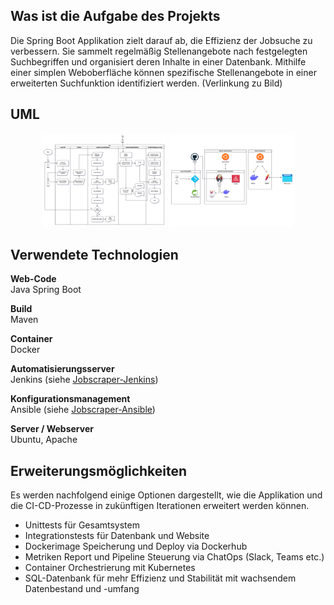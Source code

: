 ## Was ist die Aufgabe des Projekts
Die Spring Boot Applikation zielt darauf ab, die Effizienz der Jobsuche zu verbessern. Sie sammelt regelmäßig Stellenangebote nach
festgelegten Suchbegriffen und organisiert deren Inhalte in einer Datenbank. Mithilfe einer simplen Weboberfläche können spezifische
Stellenangebote in einer erweiterten Suchfunktion identifiziert werden. (Verlinkung zu Bild)

## UML
<p align="center">
  <a href="diagrams/CI-CD-Flowchart.png"><img src="diagrams/CI-CD-Flowchart.png" alt="CI-CD-Flowchart.png" height="150" width="200"></a>
  <a href="diagrams/System-architecture.png"><img src="diagrams/System-architecture.png" alt="diagrams/System-architecture.png" height="150" width="200"></a>
</p>

## Verwendete Technologien
**Web-Code**<br>
Java Spring Boot

**Build**<br>
Maven

**Container**<br>
Docker

**Automatisierungsserver**<br>
Jenkins (siehe <a href="https://github.com/lb-bewerbung/jobscraper-jenkins">Jobscraper-Jenkins</a>)

**Konfigurationsmanagement**<br>
Ansible (siehe <a href="https://github.com/lb-bewerbung/jobscraper-ansible">Jobscraper-Ansible</a>)

**Server / Webserver**<br>
Ubuntu, Apache

## Erweiterungsmöglichkeiten
Es werden nachfolgend einige Optionen dargestellt, wie die Applikation und die CI-CD-Prozesse in zukünftigen Iterationen erweitert werden können.
- Unittests für Gesamtsystem
- Integrationstests für Datenbank und Website
- Dockerimage Speicherung und Deploy via Dockerhub
- Metriken Report und Pipeline Steuerung via ChatOps (Slack, Teams etc.)
- Container Orchestrierung mit Kubernetes
- SQL-Datenbank für mehr Effizienz und Stabilität mit wachsendem Datenbestand und -umfang
